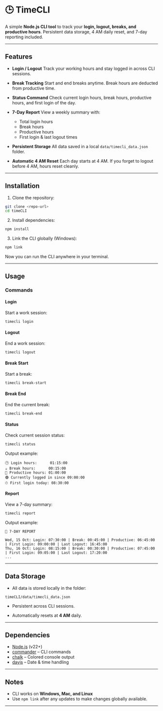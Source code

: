 

# 🕒 TimeCLI

A simple **Node.js CLI tool** to track your **login, logout, breaks, and productive hours**.
Persistent data storage, 4 AM daily reset, and 7-day reporting included.

---

## Features

* **Login / Logout**
  Track your working hours and stay logged in across CLI sessions.

* **Break Tracking**
  Start and end breaks anytime. Break hours are deducted from productive time.

* **Status Command**
  Check current login hours, break hours, productive hours, and first login of the day.

* **7-Day Report**
  View a weekly summary with:

  * Total login hours
  * Break hours
  * Productive hours
  * First login & last logout times

* **Persistent Storage**
  All data saved in a local `data/timecli_data.json` folder.

* **Automatic 4 AM Reset**
  Each day starts at 4 AM. If you forget to logout before 4 AM, hours reset cleanly.

---

## Installation

1. Clone the repository:

```bash
git clone <repo-url>
cd timeCLI
```

2. Install dependencies:

```bash
npm install
```

3. Link the CLI globally (Windows):

```bash
npm link
```

Now you can run the CLI anywhere in your terminal.

---

## Usage

### Commands

#### Login

Start a work session:

```bash
timecli login
```

#### Logout

End a work session:

```bash
timecli logout
```

#### Break Start

Start a break:

```bash
timecli break-start
```

#### Break End

End the current break:

```bash
timecli break-end
```

#### Status

Check current session status:

```bash
timecli status
```

Output example:

```
🕒 Login hours:      01:15:00
☕ Break hours:      00:15:00
💼 Productive hours: 01:00:00
🟢 Currently logged in since 09:00:00
⏱ First login today: 08:30:00
```

#### Report

View a 7-day summary:

```bash
timecli report
```

Output example:

```
📅 7-DAY REPORT

Wed, 15 Oct: Login: 07:30:00 | Break: 00:45:00 | Productive: 06:45:00 | First Login: 09:00:00 | Last Logout: 16:45:00
Thu, 16 Oct: Login: 08:15:00 | Break: 00:30:00 | Productive: 07:45:00 | First Login: 09:05:00 | Last Logout: 17:20:00
...
```

---

## Data Storage

* All data is stored locally in the folder:

```
timeCLI/data/timecli_data.json
```

* Persistent across CLI sessions.

* Automatically resets at **4 AM** daily.

---

## Dependencies

* [Node.js](https://nodejs.org/) (v22+)
* [commander](https://www.npmjs.com/package/commander) – CLI commands
* [chalk](https://www.npmjs.com/package/chalk) – Colored console output
* [dayjs](https://www.npmjs.com/package/dayjs) – Date & time handling

---

## Notes

* CLI works on **Windows, Mac, and Linux**
* Use `npm link` after any updates to make changes globally available.

---

